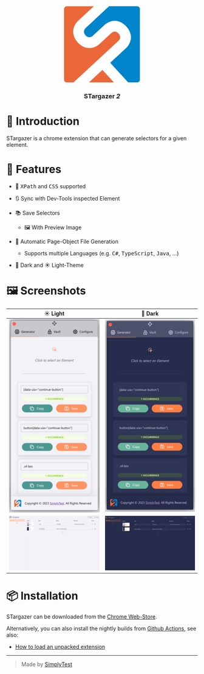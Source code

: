 <div align="center">
<img src="assets/logo.png" width=200>

### STargazer <i>2</i>

</div>

# 👋 Introduction
STargazer is a chrome extension that can generate selectors for a given element.

# 🔭 Features

* 🧠 <kbd>XPath</kbd> and <kbd>CSS</kbd> supported

* 🔃 Sync with Dev-Tools inspected Element

* 📚 Save Selectors
  * 🖼️ With Preview Image

* 🤖 Automatic Page-Object File Generation
  * Supports multiple Languages (e.g. <kbd>C#</kbd>, <kbd>TypeScript</kbd>, <kbd>Java</kbd>, ...)

* 🌙 Dark and ☀️ Light-Theme

# 🖼️ Screenshots

| ☀️ Light                                      | 🌙 Dark                                     |
| -------------------------------------------- | ------------------------------------------ |
| ![light](assets/screenshots/light.png)       | ![dark](assets/screenshots/dark.png)       |
| ![light](assets/screenshots/vault-light.png) | ![dark](assets/screenshots/vault-dark.png) |


# 📦 Installation

STargazer can be downloaded from the [Chrome Web-Store](https://chrome.google.com/webstore/detail/stargazer/mkphjcfplanogllpfpfefcpfbdpchkjh).

Alternatively, you can also install the nightly builds from [Github Actions](https://github.com/simplytest/STargazer/actions), see also: 
- [How to load an unpacked extension](https://developer.chrome.com/docs/extensions/mv3/getstarted/development-basics/#load-unpacked)

---

> Made by [SimplyTest](https://simplytest.de/)